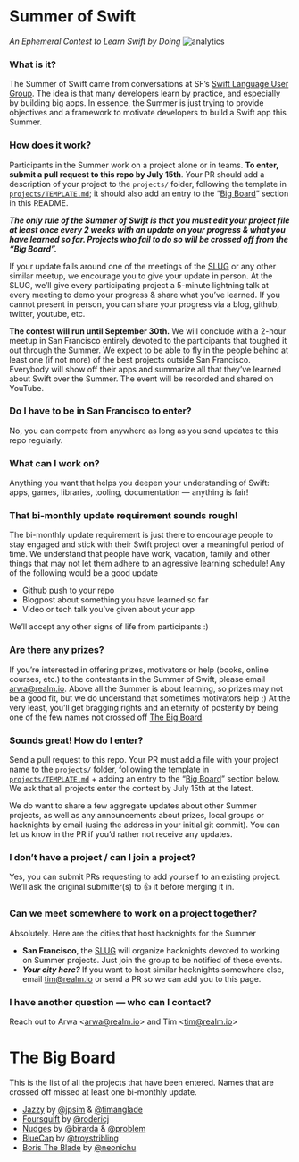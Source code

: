 Summer of Swift
===============

_An Ephemeral Contest to Learn Swift by Doing_ ![analytics](https://ga-beacon.appspot.com/UA-50247013-2/summer-of-swift/README?pixel)

### What is it?

The Summer of Swift came from conversations at SF’s [Swift Language User Group](http://www.meetup.com/swift-language). The idea is that many developers learn by practice, and especially by building big apps. In essence, the Summer is just trying to provide objectives and a framework to motivate developers to build a Swift app this Summer.

### How does it work?

Participants in the Summer work on a project alone or in teams. **To enter, submit a pull request to this repo by July 15th**. Your PR should add a description of your project to the `projects/` folder, following the template in [`projects/TEMPLATE.md`](projects/TEMPLATE.md); it should also add an entry to the “[Big Board](#the-big-board)” section in this README.

**_The only rule of the Summer of Swift is that you must edit your project file at least once every 2 weeks with an update on your progress & what you have learned so far. Projects who fail to do so will be crossed off from the “Big Board”._**

If your update falls around one of the meetings of the [SLUG](http://www.meetup.com/swift-language) or any other similar meetup, we encourage you to give your update in person. At the SLUG, we’ll give every participating project a 5-minute lightning talk at every meeting to demo your progress & share what you’ve learned. If you cannot present in person, you can share your progress via a blog, github, twitter, youtube, etc. 

**The contest will run until September 30th.**
We will conclude with a 2-hour meetup in San Francisco entirely devoted to the participants that toughed it out through the Summer. We expect to be able to fly in the people behind at least one (if not more) of the best projects outside San Francisco. Everybody will show off their apps and summarize all that they’ve learned about Swift over the Summer. The event will be recorded and shared on YouTube.

### Do I have to be in San Francisco to enter?

No, you can compete from anywhere as long as you send updates to this repo regularly.

### What can I work on?

Anything you want that helps you deepen your understanding of Swift: apps, games, libraries, tooling, documentation — anything is fair!

### That bi-monthly update requirement sounds rough!

The bi-monthly update requirement is just there to encourage people to stay engaged and stick with their Swift project over a meaningful period of time. We understand that people have work, vacation, family and other things that may not let them adhere to an agressive learning schedule! Any of the following would be a good update
- Github push to your repo
- Blogpost about something you have learned so far
- Video or tech talk you’ve given about your app

We’ll accept any other signs of life from participants :)

### Are there any prizes?

If you’re interested in offering prizes, motivators or help (books, online courses, etc.) to the contestants in the Summer of Swift, please email arwa@realm.io. Above all the Summer is about learning, so prizes may not be a good fit, but we do understand that sometimes motivators help ;) At the very least, you’ll get bragging rights and an eternity of posterity by being one of the few names not crossed off [The Big Board](#the-big-board).

### Sounds great! How do I enter?

Send a pull request to this repo. Your PR must add a file with your project name to the `projects/` folder, following the template in [`projects/TEMPLATE.md`](projects/TEMPLATE.md) + adding an entry to the “[Big Board](#the-big-board)” section below. We ask that all projects enter the contest by July 15th at the latest.

We do want to share a few aggregate updates about other Summer projects, as well as any announcements about prizes, local groups or hacknights by email (using the address in your initial git commit). You can let us know in the PR if you’d rather not receive any updates.

### I don’t have a project / can I join a project?

Yes, you can submit PRs requesting to add yourself to an existing project. We’ll ask the original submitter(s) to :+1: it before merging it in.

### Can we meet somewhere to work on a project together?

Absolutely. Here are the cities that host hacknights for the Summer
- **San Francisco**, the [SLUG](http://www.meetup.com/swift-language/) will organize hacknights devoted to working on Summer projects. Just join the group to be notified of these events.
- **_Your city here?_** If you want to host similar hacknights somewhere else, email tim@realm.io or send a PR so we can add you to this page.

### I have another question — who can I contact?

Reach out to Arwa \<arwa@realm.io\> and Tim \<tim@realm.io\>

# The Big Board

This is the list of all the projects that have been entered. Names that are crossed off missed at least one bi-monthly update.

- [Jazzy](projects/jazzy.md) by [@jpsim](https://github.com/jpsim) & [@timanglade](https://github.com/timanglade)
- [Foursquift](projects/foursquift.md) by [@rodericj](https://github.com/rodericj)
- [Nudges](projects/nudges.md) by [@birarda](https://github.com/birarda) & [@problem](https://github.com/problem)
- [BlueCap](projects/bluecap.md) by [@troystribling](https://github.com/troystribling)
- [Boris The Blade](projects/boris-the-blade.md) by [@neonichu](https://github.com/neonichu)
